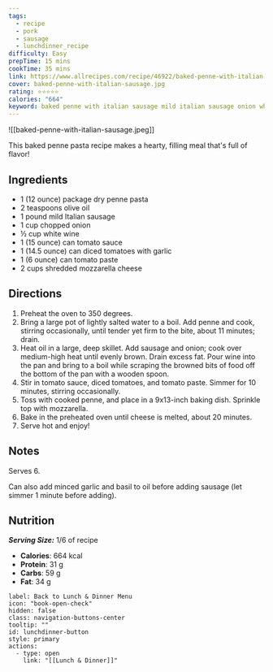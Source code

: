 ```yaml
---
tags:
  - recipe
  - pork
  - sausage
  - lunchdinner_recipe
difficulty: Easy
prepTime: 15 mins
cookTime: 35 mins
link: https://www.allrecipes.com/recipe/46922/baked-penne-with-italian-sausage/
cover: baked-penne-with-italian-sausage.jpg
rating: ⭐️⭐️⭐️⭐️⭐️
calories: "664"
keyword: baked penne with italian sausage mild italian sausage onion white wine diced tomatoes tomato paste mozzarella cheese
---
```


![[baked-penne-with-italian-sausage.jpeg]]

This baked penne pasta recipe makes a hearty, filling meal that's full of flavor!

## Ingredients
- 1 (12 ounce) package dry penne pasta
- 2 teaspoons olive oil
- 1 pound mild Italian sausage
- 1 cup chopped onion
- ½ cup white wine
- 1 (15 ounce) can tomato sauce
- 1 (14.5 ounce) can diced tomatoes with garlic
- 1 (6 ounce) can tomato paste
- 2 cups shredded mozzarella cheese


## Directions
1. Preheat the oven to 350 degrees.
2. Bring a large pot of lightly salted water to a boil. Add penne and cook, stirring occasionally, until tender yet firm to the bite, about 11 minutes; drain.
3. Heat oil in a large, deep skillet. Add sausage and onion; cook over medium-high heat until evenly brown. Drain excess fat. Pour wine into the pan and bring to a boil while scraping the browned bits of food off the bottom of the pan with a wooden spoon.
4. Stir in tomato sauce, diced tomatoes, and tomato paste. Simmer for 10 minutes, stirring occasionally.
5. Toss with cooked penne, and place in a 9x13-inch baking dish. Sprinkle top with mozzarella.
6. Bake in the preheated oven until cheese is melted, about 20 minutes.
7. Serve hot and enjoy!

## Notes
Serves 6.

Can also add minced garlic and basil to oil before adding sausage (let simmer 1 minute before adding).
## Nutrition
***Serving Size:*** 1/6 of recipe
- **Calories**: 664 kcal
- **Protein**: 31 g
- **Carbs**: 59 g
- **Fat**: 34 g


```meta-bind-button
label: Back to Lunch & Dinner Menu
icon: "book-open-check"
hidden: false
class: navigation-buttons-center
tooltip: ""
id: lunchdinner-button
style: primary
actions:
  - type: open
    link: "[[Lunch & Dinner]]"

```
 
